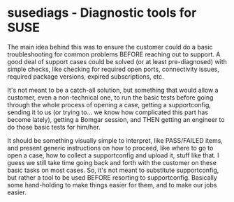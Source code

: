# susediags - Diagnostic tools for SUSE

The main idea behind this was to ensure the customer could do a basic troubleshooting for common problems BEFORE reaching out to support. A good deal of support cases could be solved (or at least pre-diagnosed) with simple checks, like checking for required open ports, connectivity issues, required package versions, expired subscriptions, etc.

It's not meant to be a catch-all solution, but something that would allow a customer, even a non-technical one, to run the basic tests before going through the whole process of opening a case, getting a supportconfig, sending it to us (or trying to... we know how complicated this part has become lately), getting a Bomgar session, and THEN getting an engineer to do those basic tests for him/her.

It should be something visually simple to interpret, like PASS/FAILED items, and present generic instructions on how to proceed, like where to go to open a case, how to collect a supportconfig and upload it, stuff like that. I guess we still take time going back and forth with the customer on these basic tasks on most cases. So, it's not meant to substitute supportconfig, but rather a tool to be used BEFORE resorting to supportconfig. Basically some hand-holding to make things easier for them, and to make our jobs easier.
